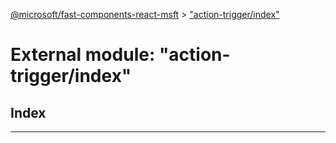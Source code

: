 [@microsoft/fast-components-react-msft](../README.md) > ["action-trigger/index"](../modules/_action_trigger_index_.md)

# External module: "action-trigger/index"

## Index

---

